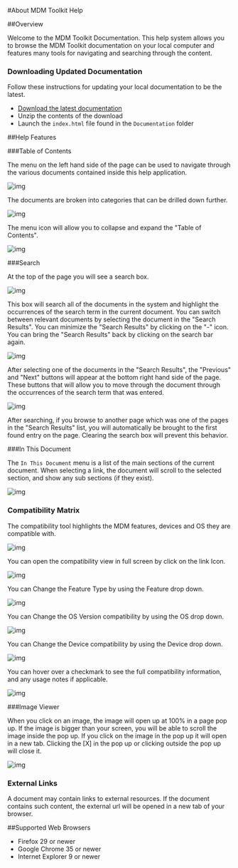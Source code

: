 #About MDM Toolkit Help

##Overview

Welcome to the MDM Toolkit Documentation. This help system allows you to browse the MDM Toolkit documentation on your local computer and features many tools for navigating and searching through the content. 

### Downloading Updated Documentation
Follow these instructions for updating your local documentation to be the latest.

* [Download the latest documentation](https://s3.amazonaws.com/mdmtk/MDMTK.Latest.zip)
* Unzip the contents of the download
* Launch the `index.html` file found in the `Documentation` folder


##Help Features

###Table of Contents

The menu on the left hand side of the page can be used to navigate through the various documents contained inside this help application.  

![img](images/about/toc1.png)

The documents are broken into categories that can be drilled down further.

![img](images/about/toc3.png)

The menu icon will allow you to collapse and expand the "Table of Contents".

![img](images/about/toc2.png)
 
###Search

At the top of the page you will see a search box. 

![img](images/about/s1.jpg)

This box will search all of the documents in the system and highlight the occurrences of the search term in the current document. You can switch between relevant documents by selecting the document in the "Search Results". You can minimize the "Search Results" by clicking on the "-" icon. You can bring the "Search Results" back by clicking on the search bar again. 

![img](images/about/s2.jpg)

After selecting one of the documents in the "Search Results", the "Previous" and "Next" buttons will appear at the bottom right hand side of the page. These buttons that will allow you to move through the document through the occurrences of the search term that was entered.

![img](images/about/s3.png)

After searching, if you browse to another page which was one of the pages in the "Search Results" list, you will automatically be brought to the first found entry on the page. Clearing the search box will prevent this behavior.

###In This Document

The `In This Document` menu is a list of the main sections of the current document. When selecting a link, the document will scroll to the selected section, and show any sub sections (if they exist). 

![img](images/about/itd1.png)

### Compatibility Matrix 

The compatibility tool highlights the MDM features, devices and OS they are compatible with.  

![img](images/about/comparabilitymatrix-01.png)

You can open the compatibility view in full screen by click on the link Icon. 

![img](images/about/comparabilitymatrix-02.png)

You can Change the Feature Type by using the Feature drop down.

![img](images/about/comparabilitymatrix-03.png)

You can Change the OS Version compatibility by using the OS drop down.

![img](images/about/comparabilitymatrix-04.png)

You can Change the Device compatibility by using the Device drop down.

![img](images/about/comparabilitymatrix-05.png)

You can hover over a checkmark to see the full compatibility information, and any usage notes if applicable. 

![img](images/about/comparabilitymatrix-06.png)

###Image Viewer

When you click on an image, the image will open up at 100% in a page pop up. If the image is bigger than your screen, you will be able to scroll the image inside the pop up. If you click on the image in the pop up it will open in a new tab. Clicking the [X] in the pop up or clicking outside the pop up will close it.

![img](images/about/lb1.png)

### External Links

A document may contain links to external resources. If the document contains such content, the external url will be opened in a new tab of your browser.

##Supported Web Browsers

* Firefox 29 or newer
* Google Chrome 35 or newer 
* Internet Explorer 9 or newer